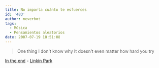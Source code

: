 ```yaml
---
title: No importa cuánto te esfuerces
id: '483'
author: neverbot
tags:
  - Música
  - Pensamientos aleatorios
date: 2007-07-19 18:51:08
---
```


> One thing I don't know why It doesn't even matter how hard you try

[In the end](http://en.wikipedia.org/wiki/In_the_End) - [Linkin Park](http://en.wikipedia.org/wiki/Linkin_Park)